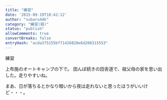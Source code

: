 ```yaml
---
title: "練習"
date: '2015-09-19T18:42:12'
author: "subaru44k"
category: "練習(弱)"
status: "publish"
allowComments: true
convertBreaks: false
entryHash: "acda375155bf71426820e6d206315553"
---
```

練習

上布施のオートキャンプの下で。
田んぼ続きの田舎道で、祖父母の家を思い出した。走りやすいね。

まあ、日が落ちるとかなり暗いから夜は走れないと思ったほうがいいけど・・・。
